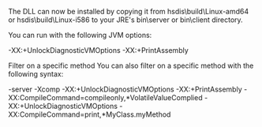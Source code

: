 The DLL can now be installed by copying it from 
hsdis\build\Linux-amd64 or hsdis\build\Linux-i586 to your JRE's bin\server or bin\client directory. 



You can run with the following JVM options:

-XX:+UnlockDiagnosticVMOptions -XX:+PrintAssembly

Filter on a specific method
You can also filter on a specific method with the following syntax:

-server -Xcomp -XX:+UnlockDiagnosticVMOptions -XX:+PrintAssembly -XX:CompileCommand=compileonly,*VolatileValueComplied
-XX:+UnlockDiagnosticVMOptions -XX:CompileCommand=print,*MyClass.myMethod